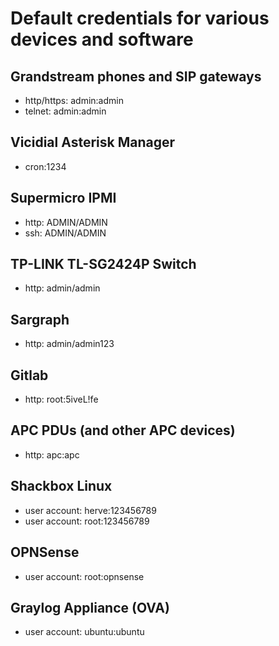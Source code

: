 # Default credentials for various devices and software

## Grandstream phones and SIP gateways
- http/https: admin:admin
- telnet: admin:admin

## Vicidial Asterisk Manager
- cron:1234

## Supermicro IPMI
- http: ADMIN/ADMIN
- ssh: ADMIN/ADMIN

## TP-LINK TL-SG2424P Switch
- http: admin/admin

## Sargraph
- http: admin/admin123

## Gitlab
- http: root:5iveL!fe

## APC PDUs (and other APC devices)
- http: apc:apc

## Shackbox Linux
- user account: herve:123456789
- user account: root:123456789

## OPNSense
- user account: root:opnsense

## Graylog Appliance (OVA)
- user account: ubuntu:ubuntu

